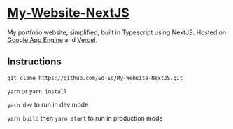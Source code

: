 # [My-Website-NextJS](www.eded.uk)

My portfolio website, simplified, built in Typescript using NextJS. Hosted on [Google App Engine](www.gstared.com) and [Vercel](www.eded.uk).

## Instructions

`git clone https://github.com/Ed-Ed/My-Website-NextJS.git`

`yarn` or `yarn install`

`yarn dev` to run in dev mode

`yarn build` then `yarn start` to run in production mode
